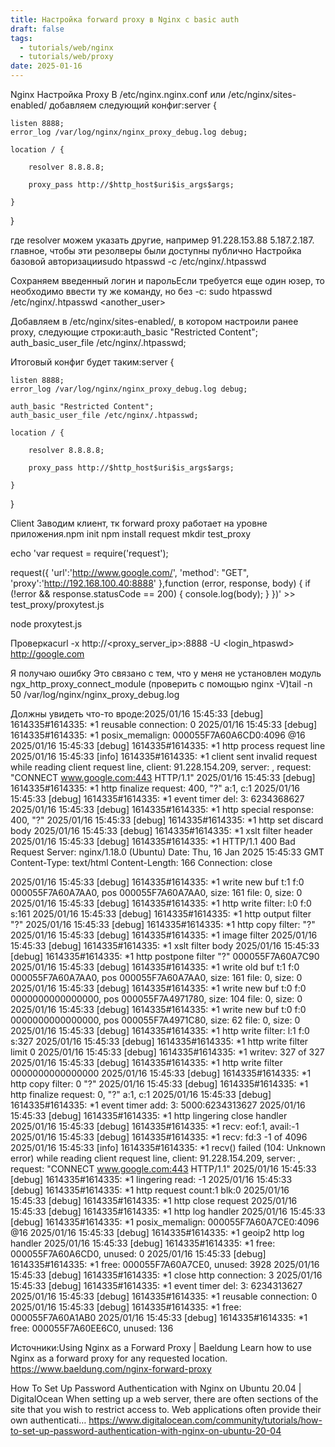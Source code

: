 ```yaml
---
title: Настройка forward proxy в Nginx c basic auth
draft: false
tags:
  - tutorials/web/nginx
  - tutorials/web/proxy
date: 2025-01-16
---
```


Nginx
Настройка Proxy
В /etc/nginx.nginx.conf или /etc/nginx/sites-enabled/<name> добавляем следующий конфиг:server {

    listen 8888;
    error_log /var/log/nginx/nginx_proxy_debug.log debug;

    location / {

        resolver 8.8.8.8;

        proxy_pass http://$http_host$uri$is_args$args;

    }

}

где resolver можем указать другие, например 91.228.153.88 5.187.2.187. главное, чтобы эти резолверы были доступны публично
Настройка базовой авторизацииsudo htpasswd -c /etc/nginx/.htpasswd <login>

Сохраняем введенный логин и парольЕсли требуется еще один юзер, то необходимо ввести ту же команду, но без -c:
sudo htpasswd /etc/nginx/.htpasswd <another_user>

Добавляем в /etc/nginx/sites-enabled/<name>, в котором настроили ранее proxy, следующие строки:auth_basic "Restricted Content";
auth_basic_user_file /etc/nginx/.htpasswd;

Итоговый конфиг будет таким:server {

    listen 8888;
    error_log /var/log/nginx/nginx_proxy_debug.log debug;

    auth_basic "Restricted Content";
    auth_basic_user_file /etc/nginx/.htpasswd;

    location / {

        resolver 8.8.8.8;

        proxy_pass http://$http_host$uri$is_args$args;

    }

}

Client
Заводим клиент, тк forward proxy работает на уровне приложения.npm init
npm install request
mkdir test_proxy

echo 'var request = require('request');

request({
'url':'http://www.google.com/',
'method': "GET",
'proxy':'http://192.168.100.40:8888'
},function (error, response, body) {
if (!error && response.statusCode == 200) {
console.log(body);
}
})' >> test_proxy/proxytest.js

node proxytest.js

Проверкаcurl -x http://<proxy_server_ip>:8888 -U <login_htpaswd> http://google.com

Я получаю ошибку
Это связано с тем, что у меня не установлен модуль ngx_http_proxy_connect_module (проверить с помощью nginx -V)tail -n 50 /var/log/nginx/nginx_proxy_debug.log

Должны увидеть что-то вроде:2025/01/16 15:45:33 [debug] 1614335#1614335: *1 reusable connection: 0
2025/01/16 15:45:33 [debug] 1614335#1614335: *1 posix_memalign: 000055F7A60A6CD0:4096 @16
2025/01/16 15:45:33 [debug] 1614335#1614335: *1 http process request line
2025/01/16 15:45:33 [info] 1614335#1614335: *1 client sent invalid request while reading client request line, client: 91.228.154.209, server: , request: "CONNECT www.google.com:443 HTTP/1.1"
2025/01/16 15:45:33 [debug] 1614335#1614335: *1 http finalize request: 400, "?" a:1, c:1
2025/01/16 15:45:33 [debug] 1614335#1614335: *1 event timer del: 3: 6234368627
2025/01/16 15:45:33 [debug] 1614335#1614335: *1 http special response: 400, "?"
2025/01/16 15:45:33 [debug] 1614335#1614335: *1 http set discard body
2025/01/16 15:45:33 [debug] 1614335#1614335: *1 xslt filter header
2025/01/16 15:45:33 [debug] 1614335#1614335: *1 HTTP/1.1 400 Bad Request
Server: nginx/1.18.0 (Ubuntu)
Date: Thu, 16 Jan 2025 15:45:33 GMT
Content-Type: text/html
Content-Length: 166
Connection: close

2025/01/16 15:45:33 [debug] 1614335#1614335: *1 write new buf t:1 f:0 000055F7A60A7AA0, pos 000055F7A60A7AA0, size: 161 file: 0, size: 0
2025/01/16 15:45:33 [debug] 1614335#1614335: *1 http write filter: l:0 f:0 s:161
2025/01/16 15:45:33 [debug] 1614335#1614335: *1 http output filter "?"
2025/01/16 15:45:33 [debug] 1614335#1614335: *1 http copy filter: "?"
2025/01/16 15:45:33 [debug] 1614335#1614335: *1 image filter
2025/01/16 15:45:33 [debug] 1614335#1614335: *1 xslt filter body
2025/01/16 15:45:33 [debug] 1614335#1614335: *1 http postpone filter "?" 000055F7A60A7C90
2025/01/16 15:45:33 [debug] 1614335#1614335: *1 write old buf t:1 f:0 000055F7A60A7AA0, pos 000055F7A60A7AA0, size: 161 file: 0, size: 0
2025/01/16 15:45:33 [debug] 1614335#1614335: *1 write new buf t:0 f:0 0000000000000000, pos 000055F7A4971780, size: 104 file: 0, size: 0
2025/01/16 15:45:33 [debug] 1614335#1614335: *1 write new buf t:0 f:0 0000000000000000, pos 000055F7A4971C80, size: 62 file: 0, size: 0
2025/01/16 15:45:33 [debug] 1614335#1614335: *1 http write filter: l:1 f:0 s:327
2025/01/16 15:45:33 [debug] 1614335#1614335: *1 http write filter limit 0
2025/01/16 15:45:33 [debug] 1614335#1614335: *1 writev: 327 of 327
2025/01/16 15:45:33 [debug] 1614335#1614335: *1 http write filter 0000000000000000
2025/01/16 15:45:33 [debug] 1614335#1614335: *1 http copy filter: 0 "?"
2025/01/16 15:45:33 [debug] 1614335#1614335: *1 http finalize request: 0, "?" a:1, c:1
2025/01/16 15:45:33 [debug] 1614335#1614335: *1 event timer add: 3: 5000:6234313627
2025/01/16 15:45:33 [debug] 1614335#1614335: *1 http lingering close handler
2025/01/16 15:45:33 [debug] 1614335#1614335: *1 recv: eof:1, avail:-1
2025/01/16 15:45:33 [debug] 1614335#1614335: *1 recv: fd:3 -1 of 4096
2025/01/16 15:45:33 [info] 1614335#1614335: *1 recv() failed (104: Unknown error) while reading client request line, client: 91.228.154.209, server: , request: "CONNECT www.google.com:443 HTTP/1.1"
2025/01/16 15:45:33 [debug] 1614335#1614335: *1 lingering read: -1
2025/01/16 15:45:33 [debug] 1614335#1614335: *1 http request count:1 blk:0
2025/01/16 15:45:33 [debug] 1614335#1614335: *1 http close request
2025/01/16 15:45:33 [debug] 1614335#1614335: *1 http log handler
2025/01/16 15:45:33 [debug] 1614335#1614335: *1 posix_memalign: 000055F7A60A7CE0:4096 @16
2025/01/16 15:45:33 [debug] 1614335#1614335: *1 geoip2 http log handler
2025/01/16 15:45:33 [debug] 1614335#1614335: *1 free: 000055F7A60A6CD0, unused: 0
2025/01/16 15:45:33 [debug] 1614335#1614335: *1 free: 000055F7A60A7CE0, unused: 3928
2025/01/16 15:45:33 [debug] 1614335#1614335: *1 close http connection: 3
2025/01/16 15:45:33 [debug] 1614335#1614335: *1 event timer del: 3: 6234313627
2025/01/16 15:45:33 [debug] 1614335#1614335: *1 reusable connection: 0
2025/01/16 15:45:33 [debug] 1614335#1614335: *1 free: 000055F7A60A1AB0
2025/01/16 15:45:33 [debug] 1614335#1614335: *1 free: 000055F7A60EE6C0, unused: 136

Источники:Using Nginx as a Forward Proxy | Baeldung
Learn how to use Nginx as a forward proxy for any requested location.
https://www.baeldung.com/nginx-forward-proxy

How To Set Up Password Authentication with Nginx on Ubuntu 20.04 | DigitalOcean
When setting up a web server, there are often sections of the site that you wish to restrict access to. Web applications often provide their own authenticati…
https://www.digitalocean.com/community/tutorials/how-to-set-up-password-authentication-with-nginx-on-ubuntu-20-04

